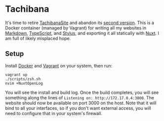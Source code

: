 # Tachibana

It's time to retire [TachibanaSite][TS1] and abandon its [second version][TS2].
This is a Docker container (managed by Vagrant) for writing all my websites in
[Markdown][], [TypeScript][], and [Stylus][], and exporting it all statically
with [Nuxt][]. I am full of likely misplaced hope.

[TS1]: https://github.com/NighttimeDriver50000/tachibanasite
[TS2]: https://github.com/NighttimeDriver50000/tachibanasite2
[Markdown]: https://github.com/nuxt-community/modules/tree/master/packages/markdownit
[TypeScript]: https://vuejs.org/v2/guide/typescript.html
[Stylus]: https://github.com/stylus/stylus/
[Nuxt]: https://nuxtjs.org/

## Setup

Install [Docker][] and [Vagrant][] on your system, then run:

[Docker]: https://hub.docker.com/search/?type=edition&offering=community
[Vagrant]: https://www.vagrantup.com/intro/getting-started/install.html

```shell
vagrant up
./scripts/zsh.sh
nvim +NuxtOpenLog
```

You will see the install and build log. Once the build completes, you will see
something along the lines of `Listening on: http://172.17.0.4:3000`. The
website should now be available on port 3000 on the host. Note that it will
bind to all your interfaces, so if you don't want external access, you will
need to configure that in your system's firewall.
